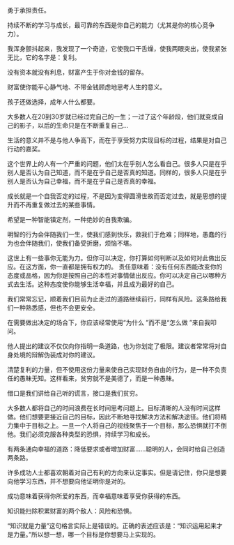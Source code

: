 勇于承担责任。

持续不断的学习与成长，最可靠的东西是你自己的能力（尤其是你的核心竞争力）。

我浑身颤抖起来，我发现了一个奇迹，它使我口干舌燥，使我两眼突出，使我紧张无比，它的名字是：复利。

没有资本就没有利息，财富产生于你对金钱的留存。

财富使你能平心静气地、不带金钱顾虑地思考人生的意义。

孩子还做选择，成年人什么都要。

大多数人在20到30岁就已经过完自己的一生；一过了这个年龄段，他们就变成自己的影子，以后的生命只是在不断重复自己...

生活的意义并不是与他人争高下，而在于享受努力实现目标的过程，结果是对自己行动的嘉奖。

这个世界上的人有一个严重的问题，他们太在乎别人怎么看自己。很多人只是在乎别人是否认为自己知道，而不是在乎自己是否真的知道。同样的，很多人只是在乎别人是否认为自己幸福，而不是在乎自己是否真的幸福。 ​​​​

成长就是一个自我否定的过程，不是因为变得圆滑世故而否定过去，就是思想的提升而不再重复做过去的某些事情。

希望是一种智能镇定剂，一种绝妙的自我欺骗。

明智的行为会伴随我们一生，使我们感到快乐，救我们于危难；同样地，愚蠢的行为也会伴随我们，使我们备受折磨，烦恼不堪。

这世上有一些事你无能为力。但你可以决定，你打算如何判断以及如何对此做出反应。在这方面，你一直都是拥有权力的。
责任意味着：没有任何东西能改变你的态度或品格，因为你是按照自己的本性对事情做出反应。你可以决定自己以哪种方式去生活。这种态度使你能够生活幸福，并且成为最好的自己。

我们常常忘记，顺着我们目前为止走过的道路继续前行，同样有风险。这条路给我们一种熟悉感，但也不会更安全。

在需要做出决定的场合下，你应该经常使用“为什么 ”而不是“怎么做 ”来自我叩问。

他人提出的建议不仅仅向你指明一条道路，也为你划定了极限。建议者常常将对自身处境的辩解伪装成对你的建议。

清楚复利的力量，但不使用这份力量来使自己实现财务自由的行为，是一种不负责任的愚昧无知。这样看来，贫穷就不是美德了，而是一种愚昧。

借口是我们讲给自己听的谎言，接口是我们贫穷。

大多数人都将自己的时间浪费在长时间思考问题上。目标清晰的人没有时间这样做。他们想要更接近自己的目标，因此不断地寻找解决方法和解决途径。他们将精力集中于目标之上。一旦一个人将自己的视线聚焦于一个目标，那么恐惧就打不倒他。我们必须克服各种类型的恐惧，持续学习和成长。

有两条通向幸福的道路：降低要求或者增加财富……聪明的人，会同时给自己创造两条路。

许多成功人士都喜欢朝着对自己有利的方向来认定事实。但是请记住，你只是想要向他学习东西，并不想要向他证明你是对的。

成功意味着获得你所爱的东西，而幸福意味着享受你获得的东西。

知识能扫除积累财富的两个敌人：风险和恐惧。

“知识就是力量”这句格言实际上是错误的。正确的表述应该是：“知识运用起来才是力量。”所以想一想，哪一个目标是你想要马上实现的。















































